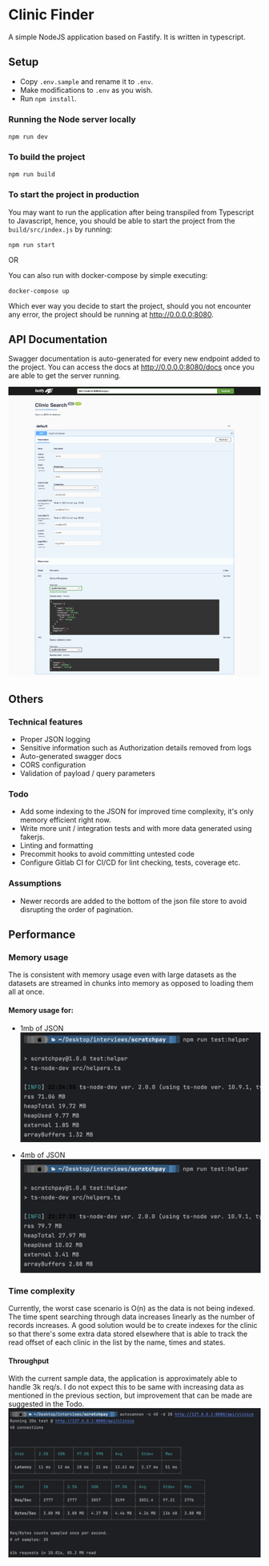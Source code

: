 # Clinic Finder
A simple NodeJS application based on Fastify. It is written in typescript.

## Setup
- Copy `.env.sample` and rename it to `.env`.
- Make modifications to `.env` as you wish.
- Run `npm install`.

### Running the Node server locally

```shell
npm run dev
```

### To build the project

```shell
npm run build
```

### To start the project in production
You may want to run the application after being transpiled from Typescript to Javascript, hence, you should be able to 
start the project from the `build/src/index.js` by running:

```shell
npm run start
```

OR

You can also run with docker-compose by simple executing:

```shell
docker-compose up
```

Which ever way you decide to start the project, should you not encounter any error, the project should be running at 
http://0.0.0.0:8080.

## API Documentation

Swagger documentation is auto-generated for every new endpoint added to the project. You can access the docs 
at http://0.0.0.0:8080/docs once you are able to get the server running.

![Load Result](docs/scratch-pay-swagger.png)


## Others

### Technical features
- Proper JSON logging
- Sensitive information such as Authorization details removed from logs
- Auto-generated swagger docs
- CORS configuration
- Validation of payload / query parameters

### Todo
- Add some indexing to the JSON for improved time complexity, it's only memory efficient right now.
- Write more unit / integration tests and with more data generated using fakerjs.
- Linting and formatting
- Precommit hooks to avoid committing untested code
- Configure Gitlab CI for CI/CD for lint checking, tests, coverage etc.


### Assumptions
- Newer records are added to the bottom of the json file store to avoid disrupting the order of pagination.

## Performance
### Memory usage
The is consistent with memory usage even with large datasets as the datasets are streamed in chunks into memory as opposed 
to loading them all at once.

#### Memory usage for:

- 1mb of JSON 
![1mb JSON](docs/1mb-memory.png)


- 4mb of JSON 
![4.4mb JSON](docs/4-4mb-memory.png)

### Time complexity
Currently, the worst case scenario is O(n) as the data is not being indexed. The time spent searching through data increases 
linearly as the number of records increases. A good solution would be to create indexes for the clinic so that there's some 
extra data stored elsewhere that is able to track the read offset of each clinic in the list by the name, times and states.  

#### Throughput
With the current sample data, the application is approximately able to handle 3k req/s. I do not expect this to be same 
with increasing data as mentioned in the previous section, but improvement that can be made are suggested in the Todo. 
![Load Result](docs/load-result.png)
